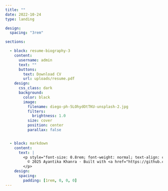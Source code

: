 ```yaml
---
title: ""
date: 2022-10-24
type: landing

design:
  spacing: "3rem"

sections:

  - block: resume-biography-3
    content:
      username: admin
      text: ""
      buttons:
        text: Download CV
        url: uploads/resume.pdf
    design:
      css_class: dark
      background:
        color: black
        image:
          filename: diego-ph-5LOhydOtTKU-unsplash-2.jpg
          filters:
            brightness: 1.0
          size: cover
          position: center
          parallax: false


  - block: markdown
    content:
      text: |
        <p style="font-size: 0.8rem; font-weight: normal; text-align: center; margin-top: 1rem; color: gray;">
          © 2025 Ayantika Khanra · Built with <a href="https://github.com/HugoBlox/hugo-blox-builder" target="_blank" style="color: inherit; text-decoration: underline;">Hugo Blox</a>
        </p>
    design:
      spacing:
        padding: [1rem, 0, 0, 0]
---
```

